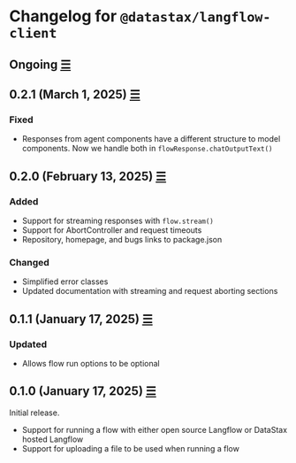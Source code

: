 # Changelog for `@datastax/langflow-client`

## Ongoing [☰](https://github.com/datastax/langflow-client-ts/compare/v0.2.1...main)

## 0.2.1 (March 1, 2025) [☰](https://github.com/datastax/langflow-client-ts/compare/v0.2.0...v0.2.1)

### Fixed

- Responses from agent components have a different structure to model components. Now we handle both in `flowResponse.chatOutputText()`

## 0.2.0 (February 13, 2025) [☰](https://github.com/datastax/langflow-client-ts/compare/v0.1.1...v0.2.0)

### Added

- Support for streaming responses with `flow.stream()`
- Support for AbortController and request timeouts
- Repository, homepage, and bugs links to package.json

### Changed

- Simplified error classes
- Updated documentation with streaming and request aborting sections

## 0.1.1 (January 17, 2025) [☰](https://github.com/datastax/langflow-client-ts/compare/v0.1.0...v0.1.1)

### Updated

- Allows flow run options to be optional

## 0.1.0 (January 17, 2025) [☰](https://github.com/datastax/langflow-client-ts/commits/v.0.1.0)

Initial release.

- Support for running a flow with either open source Langflow or DataStax hosted Langflow
- Support for uploading a file to be used when running a flow
